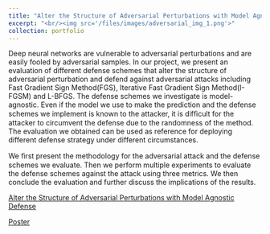 ```yaml
---
title: "Alter the Structure of Adversarial Perturbations with Model Agnostic Defense"
excerpt: "<br/><img src='/files/images/adversarial_img_1.png'>"
collection: portfolio
---
```


Deep neural networks are vulnerable to adversarial perturbations and are easily fooled by adversarial samples. In our project, we present an evaluation of different defense schemes that alter the structure of adversarial perturbation and defend against adversarial attacks including Fast Gradient Sign Method(FGS), Iterative Fast Gradient Sign Method(I- FGSM) and L-BFGS. The defense schemes we investigate is model-agnostic. Even if the model we use to make the prediction and the defense schemes we implement is known to the attacker, it is difﬁcult for the attacker to circumvent the defense due to the randomness of the method. The evaluation we obtained can be used as reference for deploying different defense strategy under different circumstances.

We ﬁrst present the methodology for the adversarial attack and the defense schemes we evaluate. Then we perform multiple experiments to evaluate the defense schemes against the attack using three metrics. We then conclude the evaluation and further discuss the implications of the results.




[Alter the Structure of Adversarial Perturbations with Model Agnostic Defense](http://yueqiusun.github.io/files/Alter_the_Structure_of_Adversarial_Perturbations_with_Model_Agnostic_Defense.pdf)<br/>


[Poster](http://yueqiusun.github.io/files/poster_08.pdf)



